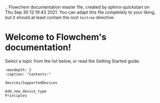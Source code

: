 .. Flowchem documentation master file, created by
   sphinx-quickstart on Thu Sep 30 12:19:43 2021.
   You can adapt this file completely to your liking, but it should at least
   contain the root `toctree` directive.

Welcome to Flowchem's documentation!
====================================

Select a topic from the list below, or read the Getting Started guide.

```{toctree}
:maxdepth: 2
:caption: "Contents:"

devices/SupportedDevices

Add_new_device_type
Principles
```
